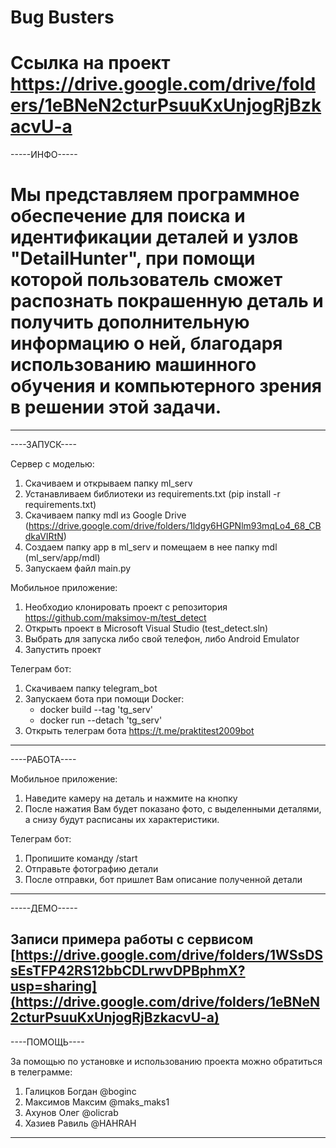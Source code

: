 # Bug Busters
# Ссылка на проект https://drive.google.com/drive/folders/1eBNeN2cturPsuuKxUnjogRjBzkacvU-a
-----ИНФО-----
# Мы представляем программное обеспечение для поиска и идентификации деталей и узлов "DetailHunter", при помощи которой пользователь сможет распознать покрашенную деталь и получить дополнительную информацию о ней, благодаря использованию машинного обучения и компьютерного зрения в решении этой задачи.

--------------


----ЗАПУСК----


Сервер с моделью:
1) Скачиваем и открываем папку ml_serv
2) Устанавливаем библиотеки из requirements.txt (pip install -r requirements.txt)
3) Скачиваем папку mdl из Google Drive (https://drive.google.com/drive/folders/1ldgy6HGPNlm93mqLo4_68_CBdkaVIRtN)
4) Создаем папку app в ml_serv и помещаем в нее папку mdl (ml_serv/app/mdl)
5) Запускаем файл main.py

Мобильное приложение: 
1) Необходио клонировать проект с репозитория https://github.com/maksimov-m/test_detect
2) Открыть проект в Microsoft Visual Studio (test_detect.sln)
3) Выбрать для запуска либо свой телефон, либо Android Emulator
4) Запустить проект

Телеграм бот:
1) Скачиваем папку telegram_bot
2) Запускаем бота при помощи Docker:
   - docker build --tag 'tg_serv'
   - docker run --detach 'tg_serv'
4) Открыть телеграм бота https://t.me/praktitest2009bot 
--------------


----РАБОТА----

Мобильное приложение: 
1) Наведите камеру на деталь и нажмите на кнопку
2) После нажатия Вам будет показано фото, с выделенными деталями, а снизу будут расписаны их характеристики.

Телеграм бот:
1) Пропишите команду /start
2) Отправьте фотографию детали
3) После отправки, бот пришлет Вам описание полученной детали
--------------


-----ДЕМО-----


Записи примера работы с сервисом
[https://drive.google.com/drive/folders/1WSsDSsEsTFP42RS12bbCDLrwvDPBphmX?usp=sharing](https://drive.google.com/drive/folders/1eBNeN2cturPsuuKxUnjogRjBzkacvU-a)
--------------


----ПОМОЩЬ----


За помощью по установке и использованию проекта можно обратиться в телеграмме:
1) Галицков Богдан @boginc
2) Максимов Максим @maks_maks1
3) Ахунов Олег @olicrab
4) Хазиев Равиль @HAHRAH
--------------

